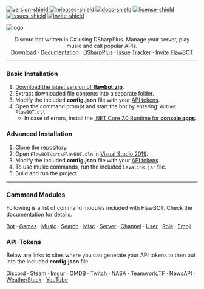 <!-- BADGES -->
[![version-shield]][releases-link]
[![releases-shield]][releases-link]
[![docs-shield]][docs-link]
[![license-shield]][license-link]
[![issues-shield]][issues-link]
[![invite-shield]][invite-link]

![logo](https://user-images.githubusercontent.com/6818236/206876167-497dca99-7248-4bd7-a1ae-9c0e037dc87b.png)
<p align="center">
  <p align="center">
    Discord bot written in C# using DSharpPlus. Manage your server, play music and call popular APIs.
    <br />
    <a href="https://github.com/CriticalFlaw/FlawBOT/releases/latest">Download</a>
    ·
    <a href="https://www.flawbot.criticalflaw.ca/">Documentation</a>
    ·
    <a href="https://github.com/DSharpPlus/DSharpPlus">DSharpPlus</a>
    ·
    <a href="https://github.com/CriticalFlaw/TF2HUD.Editor/issues">Issue Tracker</a>
    ·
    <a href="https://discordapp.com/oauth2/authorize?client_id=339833029013012483&scope=bot&permissions=66186303">Invite FlawBOT</a>
  </p>
</p>

<!-- MARKDOWN LINKS -->
[version-shield]: https://img.shields.io/github/release/CriticalFlaw/FlawBOT.svg?style=flat-square
[releases-shield]: https://img.shields.io/github/downloads/criticalflaw/flawbot/total?style=flat-square
[releases-link]: https://github.com/CriticalFlaw/FlawBOT/releases/latest
[docs-shield]: https://readthedocs.org/projects/flawbot/badge/?version=latest&style=flat-square
[docs-link]: https://www.flawbot.criticalflaw.ca/
[license-shield]: https://img.shields.io/github/license/CriticalFlaw/FlawBOT?style=flat-square
[license-link]: https://github.com/CriticalFlaw/FlawBOT/blob/master/.github/LICENSE
[issues-shield]: https://img.shields.io/github/issues/CriticalFlaw/FlawBOT?style=flat-square
[issues-link]: https://github.com/CriticalFlaw/FlawBOT/issues
[invite-shield]: https://img.shields.io/badge/Discord-invite-7289da.svg?style=flat-square&logo=discord
[invite-link]: https://discordapp.com/oauth2/authorize?client_id=339833029013012483&scope=bot&permissions=66186303
[tokens-link]: https://www.flawbot.criticalflaw.ca/tokens/
[runtime-link]: https://dotnet.microsoft.com/download/dotnet/7.0/runtime

---

### Basic Installation
1. [Download the latest version of **flawbot.zip**][releases-link].
2. Extract downloaded file contents into a separate folder.
3. Modify the included **config.json** file with your [API tokens](#API-Tokens).
4. Open the command prompt and start the bot by entering: `dotnet FlawBOT.dll`
   * In case of errors, install the [.NET Core 7.0 Runtime for **console apps**][runtime-link].

### Advanced Installation
1. Clone the repository.
2. Open `FlawBOT\src\FlawBOT.sln` in [Visual Studio 2019][vs-link].
3. Modify the included **config.json** file with your [API tokens](#API-Tokens).
4. To use music commands, run the included `Lavalink.jar` file.
5. Build and run the project.

---

### Command Modules
Following is a list of command modules included with FlawBOT. Check the documentation for details.
<p align="east">
    <a href="https://www.flawbot.criticalflaw.ca/cmd/bot/">Bot</a>
    ·
    <a href="https://www.flawbot.criticalflaw.ca/cmd/games/">Games</a>
    ·
    <a href="https://www.flawbot.criticalflaw.ca/cmd/role/music/">Music</a>
    ·
    <a href="https://www.flawbot.criticalflaw.ca/cmd/search/">Search</a>
    ·
    <a href="https://www.flawbot.criticalflaw.ca/cmd/role/misc/">Misc</a>
    ·
    <a href="https://www.flawbot.criticalflaw.ca/cmd/server/">Server</a>
    ·
    <a href=https://www.flawbot.criticalflaw.ca/cmd/channel/">Channel</a>
    ·
    <a href="https://www.flawbot.criticalflaw.ca/cmd/user/">User</a>
    ·
    <a href="https://www.flawbot.criticalflaw.ca/cmd/role/">Role</a>
    ·
    <a href="https://www.flawbot.criticalflaw.ca/cmd/emoji/">Emoji</a>
  </p>
</p>

### API-Tokens
Below are links to sites where you can generate your API tokens to then put into the included **config.json** file.
<p align="east">
    <a href="https://discordapp.com/developers/applications/me">Discord</a>
    ·
    <a href="https://steamcommunity.com/dev/apikey">Steam</a>
    ·
    <a href="https://api.imgur.com/oauth2/addclient">Imgur</a>
    ·
    <a href="http://www.omdbapi.com/apikey.aspx">OMDB</a>
    ·
    <a href="https://dev.twitch.tv/dashboard/apps/create">Twitch</a>
    ·
    <a href="https://api.nasa.gov/">NASA</a>
    ·
    <a href="https://github.com/teamworktf/website_api">Teamwork.TF</a>
    ·
    <a href="https://newsapi.org/">NewsAPI</a>
    ·
    <a href="https://weatherstack.com/">WeatherStack</a>
    ·
    <a href="https://console.cloud.google.com/projectselector/apis/credentials">YouTube</a>
  </p>
</p>

<!-- MARKDOWN LINKS -->

[banner-image]: https://i.imgur.com/YlbST5I.jpg
[version-badge]: https://img.shields.io/github/release/CriticalFlaw/FlawBOT.svg
[build-badge]: https://ci.appveyor.com/api/projects/status/6hw48u0v6muwxvvo?svg=true
[build-link]: https://ci.appveyor.com/project/CriticalFlaw/flawbot
[quality-badge]: https://api.codacy.com/project/badge/Grade/1747be5dd35645369b747b81cc86701c
[quality-link]: https://www.codacy.com/app/CriticalFlaw/FlawBOT?utm_source=github.com&amp;utm_medium=referral&amp;utm_content=CriticalFlaw/FlawBOT&amp;utm_campaign=Badge_Grade
[dsharp-link]: https://github.com/DSharpPlus/DSharpPlus
[docs-link]: https://flawbot.criticalflaw.ca/
[invite-link]: https://discordapp.com/oauth2/authorize?client_id=339833029013012483&scope=bot&permissions=66186303
[clone-link]: https://github.com/CriticalFlaw/FlawBOT/archive/master.zip
[vs-link]: https://visualstudio.microsoft.com/
[lava-link]: https://github.com/Frederikam/Lavalink#requirements
[java-link]: https://www.oracle.com/java/technologies/javase-jdk13-downloads.html

